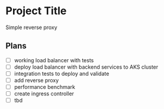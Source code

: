 # Project Title

Simple reverse proxy

## Plans

- [ ] working load balancer with tests
- [ ] deploy load balancer with backend services to AKS cluster
- [ ] integration tests to deploy and validate
- [ ] add reverse proxy
- [ ] performance benchmark 
- [ ] create ingress controller
- [ ] tbd